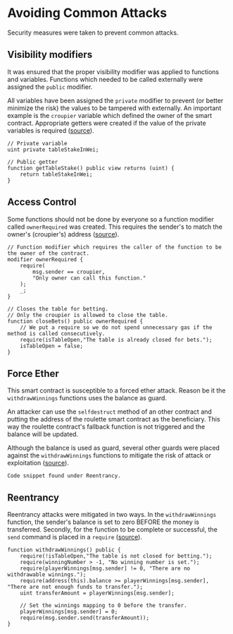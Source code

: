 # Avoiding Common Attacks

Security measures were taken to prevent common attacks.

## Visibility modifiers

It was ensured that the proper visibility modifier was applied to functions and variables. Functions which needed to be called externally were assigned the `public` modifier.

All variables have been assigned the `private` modifier to prevent (or better minimize the risk) the values to be tampered with externally. An important example is the `croupier` variable which defined the owner of the smart contract. Appropriate getters were created if the value of the private variables is required ([source](https://medium.com/loom-network/how-to-secure-your-smart-contracts-6-solidity-vulnerabilities-and-how-to-avoid-them-part-1-c33048d4d17d)).

```solidity
// Private variable
uint private tableStakeInWei; 

// Public getter
function getTableStake() public view returns (uint) {
    return tableStakeInWei;
}
```

## Access Control
Some functions should not be done by everyone so a function modifier called `ownerRequired` was created. This requires the sender's to match the owner's (croupier's) address ([source](https://solidity.readthedocs.io/en/v0.5.1/structure-of-a-contract.html?highlight=modifiers#structure-function-modifiers)).

```solidity
// Function modifier which requires the caller of the function to be the owner of the contract.
modifier ownerRequired {
    require(
        msg.sender == croupier,
        "Only owner can call this function."
    );
    _;
}

// Closes the table for betting.
// Only the croupier is allowed to close the table.
function closeBets() public ownerRequired {
    // We put a require so we do not spend unnecessary gas if the method is called consecutively.
    require(isTableOpen,"The table is already closed for bets.");
    isTableOpen = false;
}
```

## Force Ether
This smart contract is susceptible to a forced ether attack. Reason be it the `withdrawWinnings` functions uses the balance as guard. 

An attacker can use the `selfdestruct` method of an other contract and putting the address of the roulette smart contract as the beneficiary. This way the roulette contract's fallback function is not triggered and the balance will be updated.

Although the balance is used as guard, several other guards were placed against the `withdrawWinnings` functions to mitigate the risk of attack or exploitation ([source](https://consensys.github.io/smart-contract-best-practices/known_attacks/#forcibly-sending-ether-to-a-contract)).

`Code snippet found under Reentrancy.`

## Reentrancy
Reentrancy attacks were mitigated in two ways. In the `withdrawWinnings` function, the sender's balance is set to zero BEFORE the money is transferred. Secondly, for the function to be complete or successful, the `send` command is placed in a `require` ([source](https://medium.com/loom-network/how-to-secure-your-smart-contracts-6-solidity-vulnerabilities-and-how-to-avoid-them-part-1-c33048d4d17d)).

```solidity
function withdrawWinnings() public {
    require(!isTableOpen,"The table is not closed for betting.");
    require(winningNumber > -1, "No winning number is set.");
    require(playerWinnings[msg.sender] != 0, "There are no withdrawable winnings.");
    require(address(this).balance >= playerWinnings[msg.sender], "There are not enough funds to transfer.");
    uint transferAmount = playerWinnings[msg.sender];
    
    // Set the winnings mapping to 0 before the transfer.
    playerWinnings[msg.sender] = 0;
    require(msg.sender.send(transferAmount));
}
```